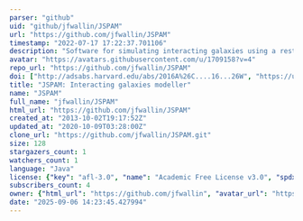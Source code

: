 ```yaml
---
parser: "github"
uid: "github/jfwallin/JSPAM"
url: "https://github.com/jfwallin/JSPAM"
timestamp: "2022-07-17 17:22:37.701106"
description: "Software for simulating interacting galaxies using a restricted three-body approximation"
avatar: "https://avatars.githubusercontent.com/u/1709158?v=4"
repo_url: "https://github.com/jfwallin/JSPAM"
doi: ["http://adsabs.harvard.edu/abs/2016A%26C....16...26W", "https://ui.adsabs.harvard.edu/abs/2015ascl.soft11002W/abstract"]
title: "JSPAM: Interacting galaxies modeller"
name: "JSPAM"
full_name: "jfwallin/JSPAM"
html_url: "https://github.com/jfwallin/JSPAM"
created_at: "2013-10-02T19:17:52Z"
updated_at: "2020-10-09T03:28:00Z"
clone_url: "https://github.com/jfwallin/JSPAM.git"
size: 128
stargazers_count: 1
watchers_count: 1
language: "Java"
license: {"key": "afl-3.0", "name": "Academic Free License v3.0", "spdx_id": "AFL-3.0", "url": "https://api.github.com/licenses/afl-3.0", "node_id": "MDc6TGljZW5zZTIy"}
subscribers_count: 4
owner: {"html_url": "https://github.com/jfwallin", "avatar_url": "https://avatars.githubusercontent.com/u/1709158?v=4", "login": "jfwallin", "type": "User"}
date: "2025-09-06 14:23:45.427994"
---
```

